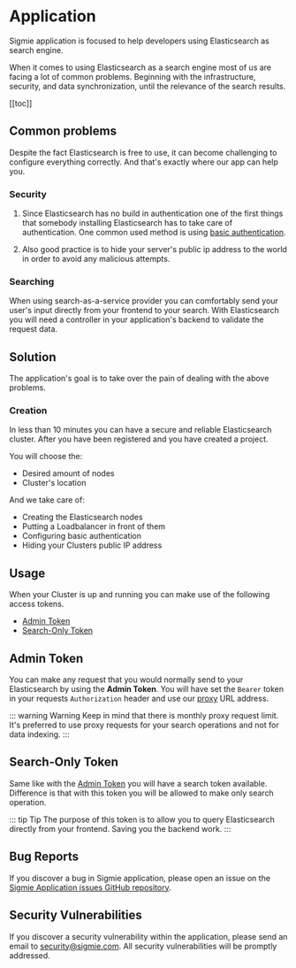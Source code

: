 # Application

Sigmie application is focused to help developers using Elasticsearch as search engine.

When it comes to using Elasticsearch as a search engine most of us are facing a lot of common problems. Beginning with the infrastructure, security, and data synchronization, until the relevance of the search results.

[[toc]]

## Common problems

Despite the fact Elasticsearch is free to use, it can become challenging to configure everything correctly. And that's exactly where our app can help you.

### Security

1. Since Elasticsearch has no build in authentication one of the first
things that somebody installing Elasticsearch has to take care of
authentication. One common used method is using
[basic authentication](https://en.wikipedia.org/wiki/Basic_access_authentication).

2. Also good practice is to hide your server's public ip
address to the world in order to avoid any malicious attempts.

### Searching

When using search-as-a-service provider you can comfortably send your
user's input directly from your frontend to your search. With
Elasticsearch you will need a controller in your application's
backend to validate the request data.

## Solution

The application's goal is to take over the pain of dealing with the above problems.

### Creation

In less than 10 minutes you can have a secure and reliable Elasticsearch cluster. After you have
been registered and you have created a project.

You will choose the:
* Desired amount of nodes
* Cluster's location

And we take care of:
* Creating the Elasticsearch nodes
* Putting a Loadbalancer in front of them
* Configuring basic authentication
* Hiding your Clusters public IP address

## Usage

When your Cluster is up and running you can make use of the following access tokens.
 * [Admin Token](#admin-token)
 * [Search-Only Token](#search-only-token)

## Admin Token

You can make any request that you would normally send to your Elasticsearch by using the **Admin Token**. You will have set the `Bearer` token in your requests `Authorization` header and use our [proxy](/app/proxy) URL address.

::: warning Warning
Keep in mind that there is monthly proxy request limit. It's preferred to use proxy requests for your search operations and not for data indexing.
:::

## Search-Only Token

Same like with the [Admin Token](#admin-token) you will have a search token available. Difference is that
with this token you will be allowed to make only search operation.

::: tip Tip
The purpose of this token is to allow you to query Elasticsearch directly from your frontend. Saving you the backend work.
:::

## Bug Reports

If you discover a bug in Sigmie application, please open an issue on the [Sigmie Application issues GitHub repository](https://github.com/sigmie/app-issues).

## Security Vulnerabilities

If you discover a security vulnerability within the application, please send an email to security@sigmie.com. All security vulnerabilities will be promptly addressed.
